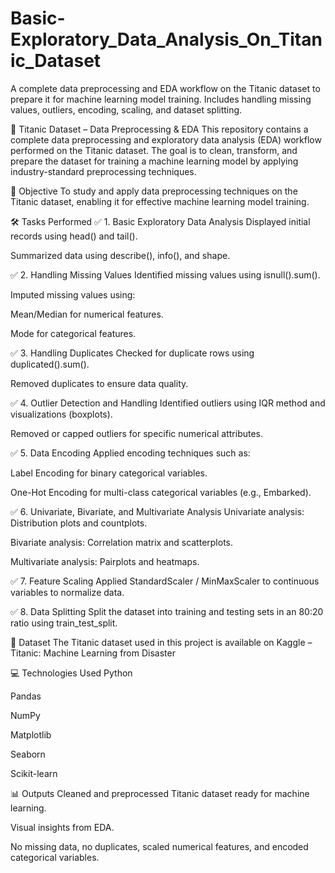 # Basic-Exploratory_Data_Analysis_On_Titanic_Dataset
A complete data preprocessing and EDA workflow on the Titanic dataset to prepare it for machine learning model training. Includes handling missing values, outliers, encoding, scaling, and dataset splitting.

🚢 Titanic Dataset – Data Preprocessing & EDA
This repository contains a complete data preprocessing and exploratory data analysis (EDA) workflow performed on the Titanic dataset. The goal is to clean, transform, and prepare the dataset for training a machine learning model by applying industry-standard preprocessing techniques.

📌 Objective
To study and apply data preprocessing techniques on the Titanic dataset, enabling it for effective machine learning model training.

🛠️ Tasks Performed
✅ 1. Basic Exploratory Data Analysis
Displayed initial records using head() and tail().

Summarized data using describe(), info(), and shape.

✅ 2. Handling Missing Values
Identified missing values using isnull().sum().

Imputed missing values using:

Mean/Median for numerical features.

Mode for categorical features.

✅ 3. Handling Duplicates
Checked for duplicate rows using duplicated().sum().

Removed duplicates to ensure data quality.

✅ 4. Outlier Detection and Handling
Identified outliers using IQR method and visualizations (boxplots).

Removed or capped outliers for specific numerical attributes.

✅ 5. Data Encoding
Applied encoding techniques such as:

Label Encoding for binary categorical variables.

One-Hot Encoding for multi-class categorical variables (e.g., Embarked).

✅ 6. Univariate, Bivariate, and Multivariate Analysis
Univariate analysis: Distribution plots and countplots.

Bivariate analysis: Correlation matrix and scatterplots.

Multivariate analysis: Pairplots and heatmaps.

✅ 7. Feature Scaling
Applied StandardScaler / MinMaxScaler to continuous variables to normalize data.

✅ 8. Data Splitting
Split the dataset into training and testing sets in an 80:20 ratio using train_test_split.

📁 Dataset
The Titanic dataset used in this project is available on Kaggle – Titanic: Machine Learning from Disaster

💻 Technologies Used
Python

Pandas

NumPy

Matplotlib

Seaborn

Scikit-learn

📊 Outputs
Cleaned and preprocessed Titanic dataset ready for machine learning.

Visual insights from EDA.

No missing data, no duplicates, scaled numerical features, and encoded categorical variables.
